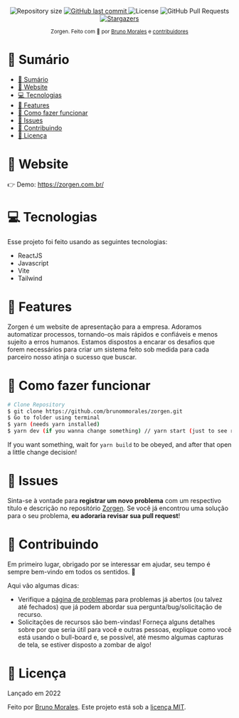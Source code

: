 <!-- <p align="center">
   <img src="https://raw.githubusercontent.com/brunommorales/zorgen/main/public/Logo.png" width="500"/>
</p> -->

<p align="center">
   <!-- <a href="https://www.linkedin.com/in/andersonmarlon/">
      <img alt="AndersonMarlon" src="https://img.shields.io/badge/-AndersonMarlon-5965e0?style=flat&logo=Linkedin&logoColor=white" />
   </a> -->
  <img alt="Repository size" src="https://img.shields.io/github/repo-size/brunommorales/zorgen?color=5965e0">

  <a href="https://github.com/brunommorales/zorgen/commits/master">
    <img alt="GitHub last commit" src="https://img.shields.io/github/last-commit/brunommorales/zorgen?color=5965e0">
  </a>
  <img alt="License" src="https://img.shields.io/badge/license-MIT-5965e0">
  <img alt="GitHub Pull Requests" src="https://img.shields.io/github/issues-pr/brunommorales/zorgen?color=5965e0" />
  <a href="https://github.com/brunommorales/zorgen/stargazers">
    <img alt="Stargazers" src="https://img.shields.io/github/stars/brunommorales/zorgen?color=5965e0&logo=github">
  </a>
</p>

<div align="center">
  <sub>Zorgen. Feito com 💜 por
    <a href="https://github.com/brunommorales">Bruno Morales</a> e
    <a href="https://github.com/brunommorales/zorgen/graphs/contributors">
      contribuidores
    </a>
  </sub>
</div>

# 📌 Sumário

- [📌 Sumário](#-sumário)
- [👀 Website](#-website)
- [💻 Tecnologias](#-tecnologias)
- [🚀 Features](#-features)
- [🚧 Como fazer funcionar](#-como-fazer-funcionar)
- [🐛 Issues](#-issues)
- [🎉 Contribuindo](#-contribuindo)
- [📕 Licença](#-licença)

# 👀 Website

👉  Demo: https://zorgen.com.br/

# 💻 Tecnologias

Esse projeto foi feito usando as seguintes tecnologias:

* ReactJS
* Javascript
* Vite
* Tailwind

# 🚀 Features

Zorgen é um website de apresentação para a empresa. Adoramos automatizar processos, tornando-os mais rápidos e confiáveis e menos sujeito a erros humanos. Estamos dispostos a encarar os desafios que forem necessários para criar um sistema feito sob medida para cada parceiro nosso atinja o sucesso que buscar.

# 🚧 Como fazer funcionar

```bash
# Clone Repository
$ git clone https://github.com/brunommorales/zorgen.git
$ Go to folder using terminal
$ yarn (needs yarn installed)
$ yarn dev (if you wanna change something) // yarn start (just to see running)
```

If you want something, wait for `yarn build` to be obeyed, and after that open a little change decision!

# 🐛 Issues

Sinta-se à vontade para **registrar um novo problema** com um respectivo título e descrição no repositório [Zorgen](https://github.com/brunommorales/zorgen/issues). Se você já encontrou uma solução para o seu problema, **eu adoraria revisar sua pull request**!

# 🎉 Contribuindo

Em primeiro lugar, obrigado por se interessar em ajudar, seu tempo é sempre bem-vindo em todos os sentidos. :100:

Aqui vão algumas dicas:

* Verifique a [página de problemas](https://github.com/brunommorales/zorgen/issues) para problemas já abertos (ou talvez até fechados) que já podem abordar sua pergunta/bug/solicitação de recurso.
* Solicitações de recursos são bem-vindas! Forneça alguns detalhes sobre por que seria útil para você e outras pessoas, explique como você está usando o bull-board e, se possível, até mesmo algumas capturas de tela, se estiver disposto a zombar de algo!

# 📕 Licença

Lançado em 2022

Feito por [Bruno Morales](https://github.com/brunommorales).
Este projeto está sob a [licença MIT](./LICENSE).